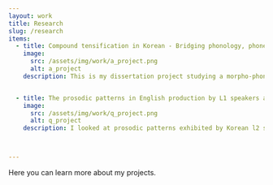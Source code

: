 ```yaml
---
layout: work
title: Research
slug: /research
items:
  - title: Compound tensification in Korean - Bridging phonology, phonetics, and morphology
    image:
      src: /assets/img/work/a_project.png
      alt: a_project
    description: This is my dissertation project studying a morpho-phonological process in Korean called sai-sios, or compound tensification. It causes a plain obstruent in the initial position of the second noun in a noun + noun compound to become tense. Compound tensification is interesting since it's not fully predictable when it occurs and what happens to the pronunciations when it does. I look at speech data from a corpus and a production experiment to answer questions of how compound tensification is manifested in actual speech, and whether there is categorical distinction between tense stops derived from compound tensification and underlying plain and tense stops, as described in traditional literature. 


  - title: The prosodic patterns in English production by L1 speakers and Korean L2 speakers of English <a href="https://drive.google.com/file/d/11omcu9aEJOyL-MwxhG5x6uwLZJ9wDYQO/view?usp=sharing">[abstract]</a>
    image:
      src: /assets/img/work/q_project.png
      alt: q_project
    description: I looked at prosodic patterns exhibited by Korean l2 speakers of English compared to those of native speakers. Since English and Korean are prosodically distinct languages, I expected unique patterns to arise for Korean L2 speakers, mainly due to L1 influence. Specifically, I hypothesized that the difference would stem from phrase edges being more prominent in Korean. This hypothesis is supported by the result that shows that L2 speakers are more consistently affected by boundary effects. It further shows that specific prosodic characteristics of l1 shape the realization of L2 speech, which helps us understand why L2 speech sounds distinct from L1 systematicall.y 



---
```

Here you can learn more about my projects.
<br />
<br />
